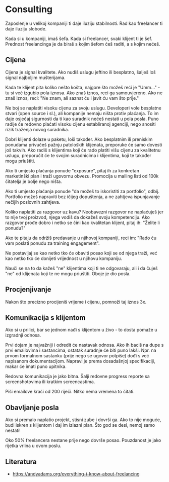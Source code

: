 # Consulting

Zaposlenje u velikoj kompaniji ti daje iluziju stabilnosti.
Rad kao freelancer ti daje iluziju slobode.

Kada si u kompaniji, imaš šefa. Kada si freelancer, svaki klijent ti je šef. Prednost freelancinga je da biraš s kojim šefom ćeš raditi, a s kojim nećeš.

## Cijena

Cijena je signal kvalitete. Ako nudiš uslugu jeftino ili besplatno, šalješ loš signal najboljim mušterijama.

Kada te klijent pita koliko nešto košta, najgore što možeš reći je "Umm..." - tu si već izgubio pola iznosa. Ako znaš iznos, reci ga samouvjereno. Ako ne znaš iznos, reci: "Ne znam, ali saznat ću i javit ću vam što prije."

Ne boj se naplatiti visoku cijenu za svoju uslugu. Developeri vole besplatne stvari (open source i sl.), ali kompanije nemaju ništa protiv plaćanja. To im daje osjećaj sigurnosti da ti kao suradnik nećeš nestati u pola posla. Puno radije će redovno plaćati visoku cijenu establiranoj agenciji, nego snositi rizik traženja novog suradnika.

Dobri klijenti dolaze u paketu, loši također. Ako besplatnim ili preniskim ponudama privučeš pažnju patoloških klijenata, preporuke će samo dovesti još takvih. Ako radiš s klijentima koji će rado platiti višu cijenu za kvalitetnu uslugu, preporučit će te svojim suradnicima i klijentima, koji te također mogu priuštiti.

Ako ti umjesto plaćanja ponude "exposure", pitaj ih za konkretan marketinški plan i traži ugovornu obvezu. Promocija u mailing listi od 100k čitatelja je bolje nego ništa.

Ako ti umjesto plaćanja ponude "da možeš to iskoristiti za portfolio", odbij. Portfolio možeš napraviti bez ičijeg dopuštenja, a ne zahtjeva ispunjavanje nečijih poslovnih zahtjeva.

Koliko naplatiti za razgovor uz kavu? Neobavezni razgovor ne naplaćuješ jer to nije tvoj proizvod, njega vodiš da dokažeš svoju kompetenciju. Ako razgovor prođe dobro i netko se čini kao kvalitetan klijent, pitaj ih: "Želite li ponudu?"

Ako te pitaju da održiš predavanje u njihovoj kompaniji, reci im: "Rado ću vam poslati ponudu za training engagement".

Ne postavljaj se kao netko tko će obaviti posao koji se od njega traži, već kao netko tko će donijeti vrijednost u njihovu kompaniju.

Nauči se na to da kažeš "ne" klijentima koji ti ne odgovaraju, ali i da čuješ "ne" od klijenata koji te ne mogu priuštiti. Oboje je dio posla.

## Procjenjivanje

Nakon što precizno procijeniš vrijeme i cijenu, pomnoži taj iznos 3x.

## Komunikacija s klijentom

Ako si u prilici, bar se jednom nađi s klijentom u živo - to dosta pomaže u izgradnji odnosa.

Prvi dojam je najvažniji i odredit će nastavak odnosa. Ako ih baciš na dupe s prvi emailovima i sastancima, ostatak suradnje će biti puno lakši. Npr. na prvom formalnom sastanku (prije nego se ugovor potpiše) dođi s već napisanom dokumentacijom. Napravi je prema dosadašnjoj specifikaciji, makar će imati puno upitnika.

Redovna komunikacija je jako bitna. Šalji redovne progress reporte sa screenshotovima ili kratkim screencastima.

Piši emailove kraći od 200 riječi. Nitko nema vremena to čitati.

## Obavljanje posla

Ako si premalo naplatio projekt, stisni zube i dovrši ga. Ako to nije moguće, budi iskren s klijentom i daj im izlazni plan. Što god se desi, nemoj samo nestati!

Oko 50% freelancera nestane prije nego dovrše posao. Pouzdanost je jako rijetka vrlina u ovom poslu.

## Literatura

* https://andyadams.org/everything-i-know-about-freelancing
